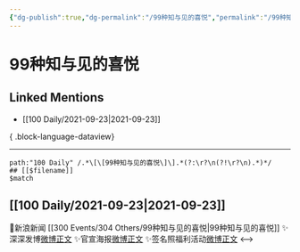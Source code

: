 ```yaml
---
{"dg-publish":true,"dg-permalink":"/99种知与见的喜悦","permalink":"/99种知与见的喜悦/","created":"2023-04-10T14:25:24.000+08:00","updated":"2023-08-24T19:19:50.630+08:00"}
---
```


# 99种知与见的喜悦

## Linked Mentions
- [[100 Daily/2021-09-23\|2021-09-23]]

{ .block-language-dataview}

---

```expander
path:"100 Daily" /.*\[\[99种知与见的喜悦\]\].*(?:\r?\n(?!\r?\n).*)*/
## [[$filename]]
$match
```
## [[100 Daily/2021-09-23\|2021-09-23]]
🌸新浪新闻 [[300 Events/304 Others/99种知与见的喜悦\|99种知与见的喜悦]]
✨深深发博[微博正文](https://m.weibo.cn/6466290670/4684562145479710)
✨官宣海报[微博正文](https://m.weibo.cn/6466290670/4684539118487588)
✨签名照福利活动[微博正文](https://m.weibo.cn/6466290670/4684644949688905)
<-->